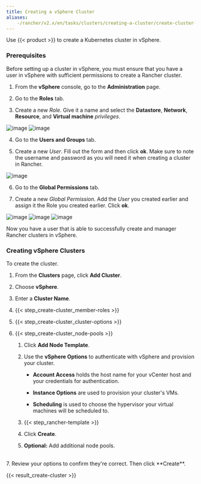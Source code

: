 ```yaml
---
title: Creating a vSphere Cluster
aliases:
	-/rancher/v2.x/en/tasks/clusters/creating-a-cluster/create-cluster-vsphere
---
```

Use {{< product >}} to create a Kubernetes cluster in vSphere.

### Prerequisites

Before setting up a cluster in vSphere, you must ensure that you have a user in vSphere with sufficient permissions to create a Rancher cluster.

1. From the **vSphere** console, go to the **Administration** page.

2. Go to the **Roles** tab.

3. Create a new *Role*.  Give it a name and select the **Datastore**, **Network**, **Resource**, and **Virtual machine** *privileges*.

![image](./rancherroles1.png)
![image](./rancherroles2.png)

4. Go to the **Users and Groups** tab.

5. Create a new *User*. Fill out the form and then click **ok**. Make sure to note the username and password as you will need it when creating a cluster in Rancher.

![image](./rancheruser.png)

6. Go to the **Global Permissions** tab.

7. Create a new *Global Permission*.  Add the *User* you created earlier and assign it the Role you created earlier. Click **ok**.

![image](./globalpermissionuser.png)
![image](./globalpermissionrole.png)
![image](./globalpermissionfinal.png)

Now you have a user that is able to successfully create and manager Rancher clusters in vSphere.

### Creating vSphere Clusters

To create the cluster.

1. From the **Clusters** page, click **Add Cluster**.

2. Choose **vSphere**.

3. Enter a **Cluster Name**.

4. {{< step_create-cluster_member-roles >}}

5. {{< step_create-cluster_cluster-options >}}

6. {{< step_create-cluster_node-pools >}}

	1.	Click **Add Node Template**.

	2.	Use the **vSphere Options** to authenticate with vSphere and provision your cluster.

		- **Account Access** holds the host name for your vCenter host and your credentials for authentication.

		- **Instance Options** are used to provision your cluster's VMs.

		- **Scheduling** is used to choose the hypervisor your virtual machines will be scheduled to.

	3. {{< step_rancher-template >}}

	4. Click **Create**.

	5. **Optional:** Add additional node pools.

<br/>
7. Review your options to confirm they're correct. Then click **Create**.

{{< result_create-cluster >}}
